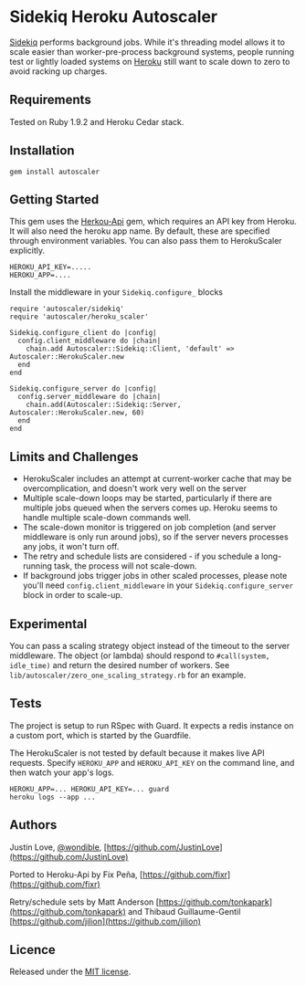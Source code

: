 # Sidekiq Heroku Autoscaler

[Sidekiq](https://github.com/mperham/sidekiq) performs background jobs.  While it's threading model allows it to scale easier than worker-pre-process background systems, people running test or lightly loaded systems on [Heroku](http://www.heroku.com/) still want to scale down to zero to avoid racking up charges.

## Requirements

Tested on Ruby 1.9.2 and Heroku Cedar stack.

## Installation

    gem install autoscaler

## Getting Started

This gem uses the [Herkou-Api](https://github.com/heroku/heroku.rb) gem, which requires an API key from Heroku.  It will also need the heroku app name.  By default, these are specified through environment variables.  You can also pass them to HerokuScaler explicitly.

    HEROKU_API_KEY=.....
    HEROKU_APP=....

Install the middleware in your `Sidekiq.configure_` blocks

    require 'autoscaler/sidekiq'
    require 'autoscaler/heroku_scaler'

    Sidekiq.configure_client do |config|
      config.client_middleware do |chain|
        chain.add Autoscaler::Sidekiq::Client, 'default' => Autoscaler::HerokuScaler.new
      end
    end

    Sidekiq.configure_server do |config|
      config.server_middleware do |chain|
        chain.add(Autoscaler::Sidekiq::Server, Autoscaler::HerokuScaler.new, 60)
      end
    end

## Limits and Challenges

- HerokuScaler includes an attempt at current-worker cache that may be overcomplication, and doesn't work very well on the server
- Multiple scale-down loops may be started, particularly if there are multiple jobs queued when the servers comes up.  Heroku seems to handle multiple scale-down commands well.
- The scale-down monitor is triggered on job completion (and server middleware is only run around jobs), so if the server nevers processes any jobs, it won't turn off.
- The retry and schedule lists are considered - if you schedule a long-running task, the process will not scale-down.
- If background jobs trigger jobs in other scaled processes, please note you'll need `config.client_middleware` in your `Sidekiq.configure_server` block in order to scale-up.

## Experimental

You can pass a scaling strategy object instead of the timeout to the server middleware.  The object (or lambda) should respond to `#call(system, idle_time)` and return the desired number of workers.  See `lib/autoscaler/zero_one_scaling_strategy.rb` for an example.

## Tests

The project is setup to run RSpec with Guard.  It expects a redis instance on a custom port, which is started by the Guardfile.

The HerokuScaler is not tested by default because it makes live API requests.  Specify `HEROKU_APP` and `HEROKU_API_KEY` on the command line, and then watch your app's logs.

    HEROKU_APP=... HEROKU_API_KEY=... guard
    heroku logs --app ...

## Authors

Justin Love, [@wondible](http://twitter.com/wondible), [https://github.com/JustinLove](https://github.com/JustinLove)

Ported to Heroku-Api by Fix Peña, [https://github.com/fixr](https://github.com/fixr)

Retry/schedule sets by Matt Anderson [https://github.com/tonkapark](https://github.com/tonkapark) and Thibaud Guillaume-Gentil [https://github.com/jilion](https://github.com/jilion)

## Licence

Released under the [MIT license](http://www.opensource.org/licenses/mit-license.php).
